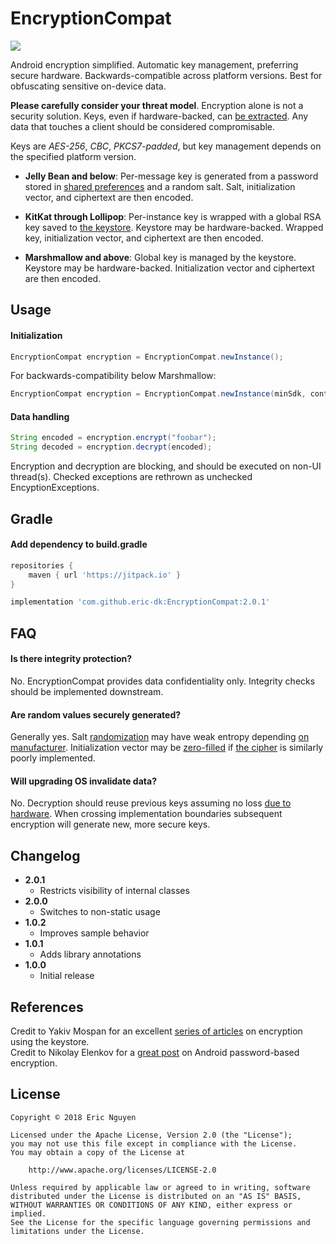 # EncryptionCompat

[![](https://jitpack.io/v/eric-dk/EncryptionCompat.svg)](https://jitpack.io/#eric-dk/EncryptionCompat)

Android encryption simplified. Automatic key management, preferring secure hardware. Backwards-compatible across platform versions. Best for obfuscating sensitive on-device data.

**Please carefully consider your threat model**. Encryption alone is not a security solution. Keys, even if hardware-backed, can [be extracted](https://developer.android.com/training/articles/keystore.html#ExtractionPrevention). Any data that touches a client should be considered compromisable.

Keys are *AES-256*, *CBC*, *PKCS7-padded*, but key management depends on the specified platform version.

* **Jelly Bean and below**: Per-message key is generated from a password stored in [shared preferences](https://developer.android.com/training/data-storage/shared-preferences) and a random salt. Salt, initialization vector, and ciphertext are then encoded.

* **KitKat through Lollipop**: Per-instance key is wrapped with a global RSA key saved to [the keystore](https://developer.android.com/training/articles/keystore.html). Keystore may be hardware-backed. Wrapped key, initialization vector, and ciphertext are then encoded.

* **Marshmallow and above**: Global key is managed by the keystore. Keystore may be hardware-backed. Initialization vector and ciphertext are then encoded.

## Usage

#### Initialization
```java
EncryptionCompat encryption = EncryptionCompat.newInstance();
```
For backwards-compatibility below Marshmallow:
```java
EncryptionCompat encryption = EncryptionCompat.newInstance(minSdk, context);
```

#### Data handling
```java
String encoded = encryption.encrypt("foobar");
String decoded = encryption.decrypt(encoded);
```

Encryption and decryption are blocking, and should be executed on non-UI thread(s). Checked exceptions are rethrown as unchecked EncyptionExceptions.

## Gradle

#### Add dependency to build.gradle
```gradle
repositories {
    maven { url 'https://jitpack.io' }
}

implementation 'com.github.eric-dk:EncryptionCompat:2.0.1'
```

## FAQ

#### Is there integrity protection?
No. EncryptionCompat provides data confidentiality only. Integrity checks should be implemented downstream.

#### Are random values securely generated?
Generally yes. Salt [randomization](https://developer.android.com/reference/java/security/SecureRandom.html) may have weak entropy depending [on manufacturer](https://android-developers.googleblog.com/2013/08/some-securerandom-thoughts.html). Initialization vector may be [zero-filled](https://stackoverflow.com/a/31037133) if [the cipher](https://developer.android.com/reference/javax/crypto/Cipher.html) is similarly poorly implemented.

#### Will upgrading OS invalidate data?
No. Decryption should reuse previous keys assuming no loss [due to hardware](https://doridori.github.io/android-security-the-forgetful-keystore/). When crossing implementation boundaries subsequent encryption will generate new, more secure keys.

## Changelog

* **2.0.1**
    * Restricts visibility of internal classes
* **2.0.0**
    * Switches to non-static usage
* **1.0.2**
    * Improves sample behavior
* **1.0.1**
    * Adds library annotations
* **1.0.0**
    * Initial release

## References

Credit to Yakiv Mospan for an excellent [series of articles](https://proandroiddev.com/secure-data-in-android-encryption-7eda33e68f58) on encryption using the keystore.  
Credit to Nikolay Elenkov for a [great post](https://nelenkov.blogspot.com/2012/04/using-password-based-encryption-on.html) on Android password-based encryption.

## License

    Copyright © 2018 Eric Nguyen

    Licensed under the Apache License, Version 2.0 (the "License");
    you may not use this file except in compliance with the License.
    You may obtain a copy of the License at

        http://www.apache.org/licenses/LICENSE-2.0

    Unless required by applicable law or agreed to in writing, software
    distributed under the License is distributed on an "AS IS" BASIS,
    WITHOUT WARRANTIES OR CONDITIONS OF ANY KIND, either express or implied.
    See the License for the specific language governing permissions and
    limitations under the License.
